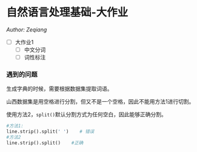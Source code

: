 # 自然语言处理基础-大作业

*Author: Zeqiang*
</br>

- [ ] 大作业1
   - [ ] 中文分词
   - [ ] 词性标注

### 遇到的问题
生成字典的时候，需要根据数据集提取词语。

山西数据集是用空格进行分割，但又不是一个空格，因此不能用方法1进行切割。

使用方法2，`split()`默认分割方式为任何空白，因此能够正确分割。
```python
#方法1: 
line.strip().split(' ')    # 错误
#方法2
line.strip().split()    #正确
```

